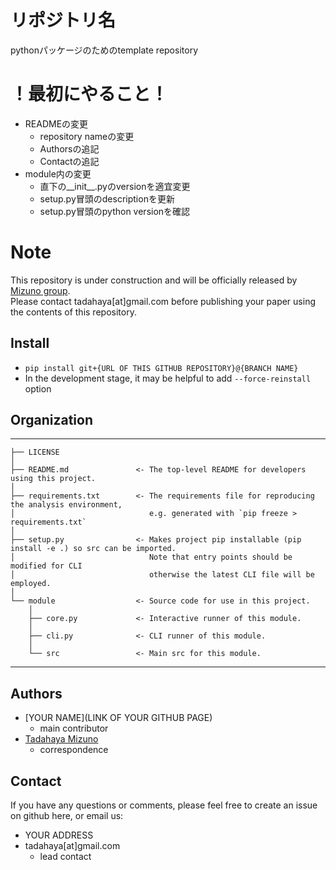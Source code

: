# リポジトリ名
pythonパッケージのためのtemplate repository  

# ！最初にやること！
- READMEの変更  
    - repository nameの変更  
    - Authorsの追記  
    - Contactの追記  
- module内の変更  
    - 直下の__init__.pyのversionを適宜変更  
    - setup.py冒頭のdescriptionを更新  
    - setup.py冒頭のpython versionを確認  

# Note
This repository is under construction and will be officially released by [Mizuno group](https://github.com/mizuno-group).  
Please contact tadahaya[at]gmail.com before publishing your paper using the contents of this repository.  

## Install
- ``` pip install git+{URL OF THIS GITHUB REPOSITORY}@{BRANCH NAME} ```  
- In the development stage, it may be helpful to add ``` --force-reinstall ``` option  

## Organization
------------  

    ├── LICENSE  
    │
    ├── README.md               <- The top-level README for developers using this project.  
    │
    ├── requirements.txt        <- The requirements file for reproducing the analysis environment, 
    │                              e.g. generated with `pip freeze > requirements.txt`
    │
    ├── setup.py                <- Makes project pip installable (pip install -e .) so src can be imported.
    │                              Note that entry points should be modified for CLI
    │                              otherwise the latest CLI file will be employed.
    │
    └── module                  <- Source code for use in this project.
        │
        ├── core.py             <- Interactive runner of this module.
        │
        ├── cli.py              <- CLI runner of this module.
        │  
        └── src                 <- Main src for this module.

------------

## Authors
- [YOUR NAME](LINK OF YOUR GITHUB PAGE)  
    - main contributor  
- [Tadahaya Mizuno](https://github.com/tadahayamiz)  
    - correspondence  

## Contact
If you have any questions or comments, please feel free to create an issue on github here, or email us:  
- YOUR ADDRESS  
- tadahaya[at]gmail.com  
    - lead contact  
